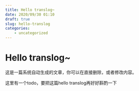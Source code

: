 ```yaml
---
title: Hello translog~
date: 2020/09/30 01:10
draft: true
slug: hello-translog
categories:
    - uncategorized
---
```


# Hello translog~

这是一篇系统自动生成的文章，你可以在直接删除，或者修改内容。
<!--more-->

这里有一个todo，要把这篇hello translog再好好斟酌一下